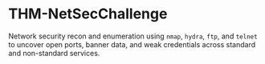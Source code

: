 # THM-NetSecChallenge
Network security recon and enumeration using `nmap`, `hydra`, `ftp`, and `telnet` to uncover open ports, banner data, and weak credentials across standard and non-standard services.
